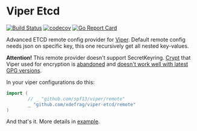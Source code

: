 # Viper Etcd
[![Build Status](https://travis-ci.com/xdefrag/viper-etcd.svg?branch=master)](https://travis-ci.com/xdefrag/viper-etcd)
[![codecov](https://codecov.io/gh/xdefrag/viper-etcd/branch/master/graph/badge.svg)](https://codecov.io/gh/xdefrag/viper-etcd)
[![Go Report Card](https://goreportcard.com/badge/github.com/xdefrag/viper-etcd)](https://goreportcard.com/report/github.com/xdefrag/viper-etcd)

Advanced ETCD remote config provider for [Viper](https://github.com/spf13/viper). Default remote config needs json on specific key, this one recursively get all nested key-values.

**Attention!** This remote provider doesn't support SecretKeyring. [Crypt](https://github.com/xordataexchange/crypt) that Viper used for encryption is [abandoned](https://github.com/xordataexchange/crypt/issues/23) and [doesn't work well with latest GPG versions](https://github.com/xordataexchange/crypt/issues/12).

In your viper configurations do this:
```go
import (
        // _ "github.com/spf13/viper/remote"
        _ "github.com/xdefrag/viper-etcd/remote"
)
```
And that's it. More details in [example](https://github.com/xdefrag/viper-etcd/blob/master/example/example.go).
